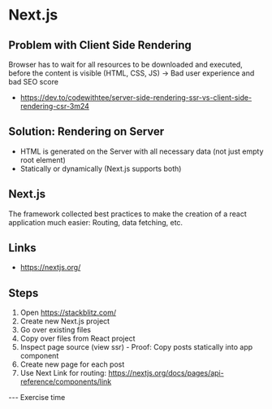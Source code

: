 # Next.js

## Problem with Client Side Rendering

Browser has to wait for all resources to be downloaded and executed, before the content is visible (HTML, CSS, JS) -> Bad user experience and bad SEO score

* https://dev.to/codewithtee/server-side-rendering-ssr-vs-client-side-rendering-csr-3m24

## Solution: Rendering on Server

* HTML is generated on the Server with all necessary data (not just empty root element)
* Statically or dynamically (Next.js supports both)

## Next.js

The framework collected best practices to make the creation of a react application much easier: Routing, data fetching, etc.

## Links

* https://nextjs.org/

## Steps

1. Open https://stackblitz.com/
2. Create new Next.js project
3. Go over existing files
4. Copy over files from React project
5. Inspect page source (view ssr) - Proof: Copy posts statically into app component
6. Create new page for each post
7. Use Next Link for routing: https://nextjs.org/docs/pages/api-reference/components/link

--- Exercise time
